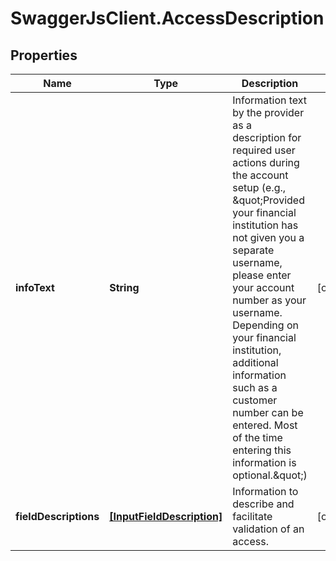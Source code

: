 # SwaggerJsClient.AccessDescription

## Properties
Name | Type | Description | Notes
------------ | ------------- | ------------- | -------------
**infoText** | **String** | Information text by the provider as a description for required user actions during the account setup (e.g.,   \&quot;Provided your financial institution has not given you a separate username, please enter  your account number as your username. Depending on your financial institution,  additional information such as a customer number can be entered. Most of the time  entering this information is optional.\&quot;) | [optional] 
**fieldDescriptions** | [**[InputFieldDescription]**](InputFieldDescription.md) | Information to describe and facilitate validation of an access. | [optional] 



